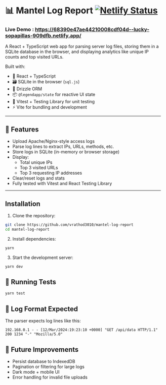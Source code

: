 # 📊 Mantel Log Report [![Netlify Status](https://api.netlify.com/api/v1/badges/5abbeb25-454f-422b-86a6-5edad5b13998/deploy-status)](https://app.netlify.com/projects/lucky-sopapillas-909dfb/deploys)

### Live Demo : https://68390e47ae44210008cdf04d--lucky-sopapillas-909dfb.netlify.app/

A React + TypeScript web app for parsing server log files, storing them in a SQLite database in the browser, and displaying analytics like unique IP counts and top visited URLs.

Built with:

- 🧠 React + TypeScript
- 🗃️ SQLite in the browser (`sql.js`)
- 🧰 Drizzle ORM
- 📦 `@legendapp/state` for reactive UI state
- 🧪 Vitest + Testing Library for unit testing
- ⚡ Vite for bundling and development

---

## 🚀 Features

- Upload Apache/Nginx-style access logs
- Parse log lines to extract IPs, URLs, methods, etc.
- Store logs in SQLite (in-memory or browser storage)
- Display:
  - Total unique IPs
  - Top 3 visited URLs
  - Top 3 requesting IP addresses
- Clear/reset logs and stats
- Fully tested with Vitest and React Testing Library

---

## Installation

1. Clone the repository:

```bash
git clone https://github.com/vrathod3010/mantel-log-report
cd mantel-log-report
```

2. Install dependencies:

```bash
yarn
```

3. Start the development server:

```bash
yarn dev
```

## 🧪 Running Tests

```bash
yarn test
```

## 📝 Log Format Expected

The parser expects log lines like this:

```
192.168.0.1 - - [12/Mar/2024:19:23:10 +0000] "GET /api/data HTTP/1.1" 200 1234 "-" "Mozilla/5.0"
```

## 📂 Future Improvements

- Persist database to IndexedDB
- Pagination or filtering for large logs
- Dark mode + mobile UI
- Error handling for invalid file uploads
